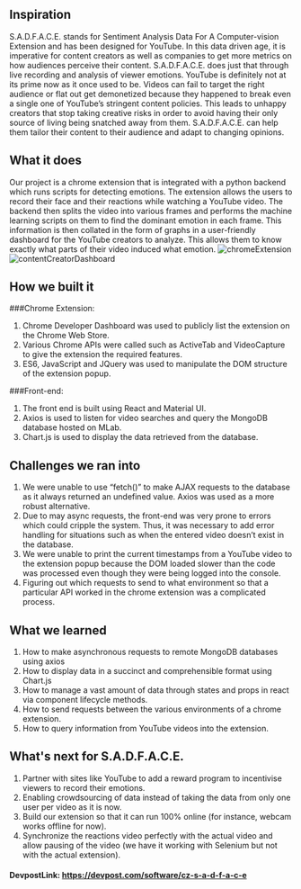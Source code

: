 ## Inspiration

S.A.D.F.A.C.E. stands for Sentiment Analysis Data For A Computer-vision Extension and has been designed for YouTube. In this data driven age, it is imperative for content creators as well as companies to get more metrics on how audiences perceive their content. S.A.D.F.A.C.E. does just that through live recording and analysis of viewer emotions.
YouTube is definitely not at its prime now as it once used to be. Videos can fail to target the right audience or flat out get demonetized because they happened to break even a single one of YouTube’s stringent content policies. This leads to unhappy creators that stop taking creative risks in order to avoid having their only source of living being snatched away from them. S.A.D.F.A.C.E. can help them tailor their content to their audience and adapt to changing opinions.

## What it does

Our project is a chrome extension that is integrated with a python backend which runs scripts for detecting emotions. The extension allows the users to record their face and their reactions while watching a YouTube video. The backend then splits the video into various frames and performs the machine learning scripts on them to find the dominant emotion in each frame. This information is then collated in the form of graphs in a user-friendly dashboard for the YouTube creators to analyze. This allows them to know exactly what parts of their video induced what emotion.
![chromeExtension](https://user-images.githubusercontent.com/17317792/51650984-3b92b700-1fc5-11e9-8a9e-199d9a213429.png)
![contentCreatorDashboard](https://user-images.githubusercontent.com/17317792/51651011-57965880-1fc5-11e9-810f-53a035f27ec2.png)


## How we built it

###Chrome Extension:

1. Chrome Developer Dashboard was used to publicly list the extension on the Chrome Web Store.
2. Various Chrome APIs were called such as ActiveTab and VideoCapture to give the extension the required features.
3. ES6, JavaScript and JQuery was used to manipulate the DOM structure of the extension popup. 

###Front-end:

1. The front end is built using React and Material UI. 
2. Axios is used to listen for video searches and query the MongoDB database hosted on MLab.
3. Chart.js is used to display the data retrieved from the database.


## Challenges we ran into

1. We were unable to use “fetch()” to make AJAX requests to the database as it always returned an undefined value. Axios was used as a more robust alternative.
2. Due to may async requests, the front-end was very prone to errors which could cripple the system. Thus, it was necessary to add error handling for situations such as when the entered video doesn’t exist in the database.
3. We were unable to print the current timestamps from a YouTube video to the extension popup because the DOM loaded slower than the code was processed even though they were being logged into the console.
4. Figuring out which requests to send to what environment so that a particular API worked in the chrome extension was a complicated process.


## What we learned

1. How to make asynchronous requests to remote MongoDB databases using axios
2. How to display data in a succinct and comprehensible format using Chart.js
3. How to manage a vast amount of data through states and props in react via component lifecycle methods.
4. How to send requests between the various environments of a chrome extension.
5. How to query information from YouTube videos into the extension.


## What's next for S.A.D.F.A.C.E.

1. Partner with sites like YouTube to add a reward program to incentivise viewers to record their emotions.
2. Enabling crowdsourcing of data instead of taking the data from only one user per video as it is now.
3. Build our extension so that it can run 100% online (for instance, webcam works offline for now).
4. Synchronize the reactions video perfectly with the actual video and allow pausing of the video (we have it working with Selenium but not with the actual extension).

#### DevpostLink: https://devpost.com/software/cz-s-a-d-f-a-c-e
